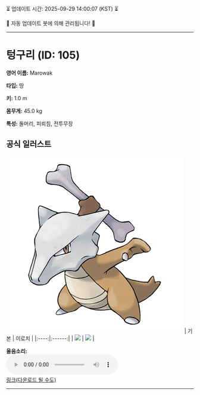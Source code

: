 
⏳ 업데이트 시간: 2025-09-29 14:00:07 (KST) ⏳

🤖 자동 업데이트 봇에 의해 관리됩니다! 🤖

---

# 텅구리 (ID: 105)
**영어 이름:** Marowak

**타입:** 땅

**키:** 1.0 m

**몸무게:** 45.0 kg

**특성:** 돌머리, 피뢰침, 전투무장

## 공식 일러스트
![](https://raw.githubusercontent.com/PokeAPI/sprites/master/sprites/pokemon/other/official-artwork/105.png)
| 기본 | 이로치 |
|:----:|:------:|
| <img src="http://play.pokemonshowdown.com/sprites/ani/marowak.gif" width="200"> | <img src="http://play.pokemonshowdown.com/sprites/ani-shiny/marowak.gif" width="200"> |

**울음소리:**<br><audio controls src="https://raw.githubusercontent.com/PokeAPI/cries/main/cries/pokemon/latest/105.ogg"></audio><br> [링크(다운로드 될 수도)](https://raw.githubusercontent.com/PokeAPI/cries/main/cries/pokemon/latest/105.ogg)


---
